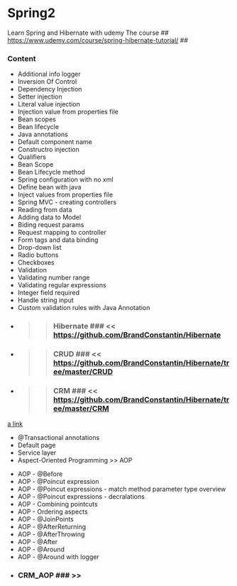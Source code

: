 # Spring2
Learn Spring and Hibernate with udemy
The course ## https://www.udemy.com/course/spring-hibernate-tutorial/ ##

### Content ###
- Additional info logger
- Inversion Of Control
- Dependency Injection
- Setter injection
- Literal value injection
- Injection value from properties file
- Bean scopes
- Bean lifecycle
- Java annotations
- Default component name
- Constructro injection
- Qualifiers
- Bean Scope
- Bean Lifecycle method
- Spring configuration with no xml
- Define bean with java 
- Inject values from properties file
- Spring MVC - creating controllers
- Reading from data
- Adding data to Model
- Biding request params
- Request mapping to controller
- Form tags and data binding
- Drop-down list
- Radio buttons
- Checkboxes
- Validation
- Validating number range
- Validating regular expressions
- Integer field required
- Handle string input
- Custom validation rules with Java Annotation
- >> ### Hibernate ### << https://github.com/BrandConstantin/Hibernate
- >> ### CRUD ### << https://github.com/BrandConstantin/Hibernate/tree/master/CRUD
- >> ### CRM ### << https://github.com/BrandConstantin/Hibernate/tree/master/CRM
[a link](https://github.com/user/repo/blob/branch/other_file.md)
- @Transactional annotations
- Default page
- Service layer
- Aspect-Oriented Programming >> AOP
* AOP - @Before
* AOP - @Poincut expression
* AOP - @Poincut expressions - match method parameter type overview
* AOP - @Poincut expressions - decralations
* AOP - Combining pointcuts
* AOP - Ordering aspects
* AOP - @JoinPoints
* AOP - @AfterReturning
* AOP - @AfterThrowing
* AOP - @After
* AOP - @Around
* AOP - @Around with logger
- ### CRM_AOP ### >> 
